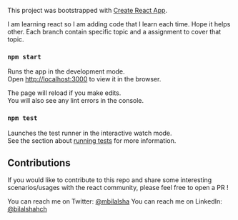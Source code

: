 This project was bootstrapped with [Create React App](https://github.com/facebook/create-react-app).

I am learning react so I am adding code that I learn each time. Hope it helps other. Each branch contain specific topic and a assignment to cover that topic.

### `npm start`

Runs the app in the development mode.<br />
Open [http://localhost:3000](http://localhost:3000) to view it in the browser.

The page will reload if you make edits.<br />
You will also see any lint errors in the console.

### `npm test`

Launches the test runner in the interactive watch mode.<br />
See the section about [running tests](https://facebook.github.io/create-react-app/docs/running-tests) for more information.

## Contributions

If you would like to contribute to this repo and share some interesting scenarios/usages with the react community, please feel free to open a PR !

You can reach me on Twitter: [@mbilalsha](https://twitter.com/mbilalsha)
You can reach me on LinkedIn: [@bilalshahch](https://www.linkedin.com/in/mbshahch/)
